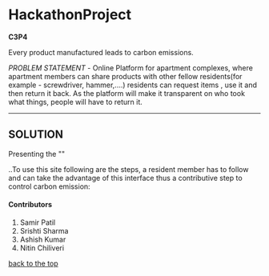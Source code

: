 # HackathonProject

**C3P4** 

Every product manufactured leads to carbon emissions.

*PROBLEM STATEMENT* - Online Platform for apartment complexes, where apartment members can share products with other fellow residents(for example - screwdriver, hammer,....) residents can request items , use it and then return it back. As the platform will make it transparent on who took what things, people will have to return it.

---

## SOLUTION

Presenting the ""

..To use this site following are the steps, a resident member has to follow and can take the advantage of this interface thus a contributive step to control carbon emission:



#### Contributors

1. Samir Patil
2. Srishti Sharma
3. Ashish Kumar
4. Nitin Chiliveri




[back to the top](#HackathonProject)



 
